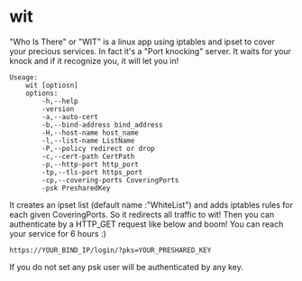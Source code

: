# wit
"Who Is There" or "WIT" is a linux app using iptables and ipset to cover your precious services. In fact it's a "Port knocking" server. It waits for your knock and if it recognize you, it will let you in!

```
Useage:
	wit [optiosn]
	options:
		-h,--help
		-version
		-a,--auto-cert
		-b,--bind-address bind_address
		-H,--host-name host_name
		-l,--list-name ListName
		-P,--policy redirect or drop
		-c,--cert-path CertPath
		-p,--http-port http_port
		-tp,--tls-port https_port
		-cp,--covering-ports CoveringPorts
		-psk PresharedKey	
```
It creates an ipset list (default name :"WhiteList") and adds iptables rules for each given CoveringPorts.
So it redirects all traffic to wit! Then you can authenticate by a HTTP_GET request like below and boom! You can reach your service for 6 hours :)
```
https://YOUR_BIND_IP/login/?pks=YOUR_PRESHARED_KEY
```
If you do not set any psk user will be authenticated by any key.
